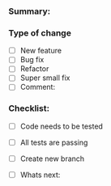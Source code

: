 ### Summary:


### Type of change

- [ ]  New feature 
- [ ]  Bug fix 
- [ ]  Refactor
- [ ]  Super small fix 
- [ ]  Comment:

### Checklist:

- [ ]  Code needs to be tested
- [ ]  All tests are passing
- [ ]  Create new branch
- [ ]  Whats next: 

